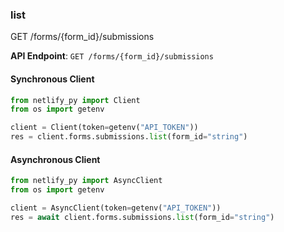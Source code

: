 
### list <a name="list"></a>
GET /forms/{form_id}/submissions



**API Endpoint**: `GET /forms/{form_id}/submissions`

#### Synchronous Client

```python
from netlify_py import Client
from os import getenv

client = Client(token=getenv("API_TOKEN"))
res = client.forms.submissions.list(form_id="string")
```

#### Asynchronous Client

```python
from netlify_py import AsyncClient
from os import getenv

client = AsyncClient(token=getenv("API_TOKEN"))
res = await client.forms.submissions.list(form_id="string")
```
